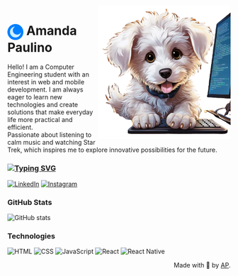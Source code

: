 <img align="right" alt="Cachorrinho" height="300" src="https://github.com/amendasas/amendasas/blob/main/cachorrinho-github.png">

<h1>
     <img align="center" alt="" width="36px" src="https://github.com/amendasas/amendasas/blob/main/lua.png"></a>
    <span>  Amanda Paulino</span>
</h1>



Hello! I am a Computer Engineering student with an interest in web and mobile development. I am always eager to learn new technologies and create solutions that make everyday life more practical and efficient.  
Passionate about listening to calm music and watching Star Trek, which inspires me to explore innovative possibilities for the future.

### [![Typing SVG](https://readme-typing-svg.demolab.com?font=Fira+Code&pause=1000&color=2685AE&width=435&lines=Connect+with+me)](https://git.io/typing-svg) 
[![LinkedIn](https://img.shields.io/badge/-LinkedIn-000?style=for-the-badge&logo=linkedin&logoColor=0096FF)](https://www.linkedin.com/in/amanda-paulino-469aa0316/) [![Instagram](https://img.shields.io/badge/-Instagram-000?style=for-the-badge&logo=instagram&logoColor=0096FF)](https://www.instagram.com/amendasas/)  


### GitHub Stats

![GitHub stats](https://github-readme-stats-git-masterrstaa-rickstaa.vercel.app/api?username=amendasas&hide_title=true&show_icons=true&include_all_commits=false&count_private=true&line_height=25&hide=issues&bg_color=000&title_color=0096FF&text_color=FFF&border_radius=3&border_color=1B4F72&icon_color=0096FF&theme=jolly)

### Technologies
![HTML](https://img.shields.io/badge/HTML-FF6347?style=flat-square&logo=html5&logoColor=white) 
![CSS](https://img.shields.io/badge/CSS-0077B5?style=flat-square&logo=css3&logoColor=white) 
![JavaScript](https://img.shields.io/badge/JavaScript-F7DF1E?style=flat-square&logo=javascript&logoColor=black)
![React](https://img.shields.io/badge/React-61DAFB?style=flat-square&logo=react&logoColor=black)
![React Native](https://img.shields.io/badge/React%20Native-61DAFB?style=flat-square&logo=react&logoColor=black)

<div align="right" align="right">Made with 💙 by <a href="https://github.com/amendasas">AP</a>.</div>
  
